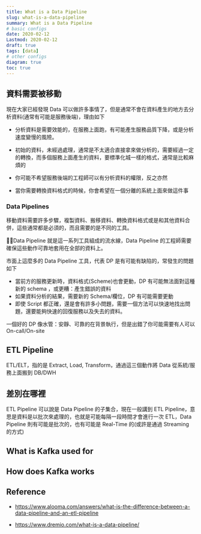 ```yaml
---
title: What is a Data Pipeline
slug: what-is-a-data-pipeline
summary: What is a Data Pipeline
# basic configs
date: 2020-02-12
Lastmod: 2020-02-12
draft: true
tags: [data]
# other configs
diagram: true
toc: true
---
```


## 資料需要被移動

現在大家已經發現 Data 可以做許多事情了，但是通常不會在資料產生的地方去分析資料(通常有可能是服務後端)，理由如下

- 分析資料是需要效能的，在服務上面跑，有可能產生服務品質下降，或是分析速度變慢的風險。

- 初始的資料，未經過處理，通常是不太適合直接拿來做分析的，需要經過一定的轉換，而多個服務上面產生的資料，要標準化城一樣的格式，通常是比較麻煩的

- 你可能不希望服務後端的工程師可以有分析資料的權限，反之亦然

- 當你需要轉換資料格式的時候，你會希望在一個分離的系統上面來做這件事

### Data Pipelines

移動資料需要許多步驟，複製資料、搬移資料、轉換資料格式或是和其他資料合併，這些通常都是必須的，而且需要的是不同的工具。

Data Pipeline 就是這一系列工具組成的流水線，Data Pipeline 的工程師需要確保這些動作可靠地套用在全部的資料上。

市面上這麼多的 Data Pipeline 工具，代表 DP 是有可能有缺陷的，常發生的問題如下

- 當前方的服務更新時，資料格式(Scheme)也會更動，DP 有可能無法面對這種新的 schema ，或更糟：產生錯誤的資料
- 如果資料分析的結果，需要新的 Schema/欄位，DP 有可能需要更動
- 即使 Script 都正確，還是會有許多小問題，需要一個方法可以快速地找出問題，還要能夠快速的回復服務以及失去的資料。

一個好的 DP 像水管：安靜、可靠的在背景執行，但是出錯了你可能需要有人可以 On-call/On-site

## ETL Pipeline

ETL/ELT，指的是 Extract, Load, Transform，通過這三個動作將 Data 從系統/服務上面搬到 DB/DWH

## 差別在哪裡

ETL Pipeline 可以說是 Data Pipeline 的子集合，現在一般講到 ETL Pipeline，意思是資料是以批次來處理的，也就是可能每隔一段時間才會進行一次 ETL，Data Pipeline 則有可能是批次的，也有可能是 Real-Time 的(或許是通過 Streaming 的方式)

## What is Kafka used for

## How does Kafka works

## Reference

- <https://www.alooma.com/answers/what-is-the-difference-between-a-data-pipeline-and-an-etl-pipeline>

- <https://www.dremio.com/what-is-a-data-pipeline/>

